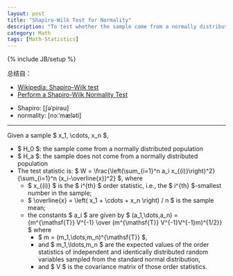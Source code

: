 ```yaml
---
layout: post
title: "Shapiro-Wilk Test for Normality"
description: "To test whether the sample come from a normally distributed population"
category: Math
tags: [Math-Statistics]
---
```

{% include JB/setup %}

总结自：

- [Wikipedia: Shapiro–Wilk test](http://en.wikipedia.org/wiki/Shapiro%E2%80%93Wilk_test)
- [Perform a Shapiro-Wilk Normality Test](http://stackoverflow.com/questions/15427692/perform-a-shapiro-wilk-normality-test)

<!-- -->

- Shapiro: [ʃəˈpirəu]
- normality: [nɔ:ˈmæləti]

-----

Given a sample $ x_1, \cdots, x_n $, 

- $ H_0 $: the sample come from a normally distributed population
- $ H_a $: the sample does not come from a normally distributed population
- The test statistic is: $ W = \frac{\left(\sum_{i=1}^n a_i x_{(i)}\right)^2}{\sum_{i=1}^n (x_i-\overline{x})^2} $, where
	- $ x_{(i)} $ is the $ i^{th} $ order statistic, i.e., the $ i^{th} $-smallest number in the sample;
	- $ \overline{x} = \left( x_1 + \cdots + x_n \right) / n $ is the sample mean;
	- the constants $ a_i $ are given by $ (a_1,\dots,a_n) = {m^{\mathsf{T}} V^{-1} \over (m^{\mathsf{T}} V^{-1}V^{-1}m)^{1/2}} $ where
		- $ m = (m_1,\dots,m_n)^{\mathsf{T}} $,
		- and $ m_1,\ldots,m_n $ are the expected values of the order statistics of independent and identically distributed random variables sampled from the standard normal distribution, 
		- and $ V $ is the covariance matrix of those order statistics. 